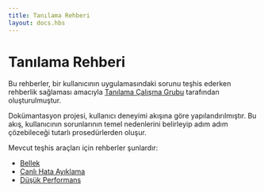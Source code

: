 ```yaml
---
title: Tanılama Rehberi
layout: docs.hbs
---
```


# Tanılama Rehberi

Bu rehberler, bir kullanıcının uygulamasındaki sorunu teşhis ederken rehberlik sağlaması amacıyla [Tanılama Çalışma Grubu][] tarafından oluşturulmuştur.

Dokümantasyon projesi, kullanıcı deneyimi akışına göre yapılandırılmıştır. Bu akış, kullanıcının sorunlarının temel nedenlerini belirleyip adım adım çözebileceği tutarlı prosedürlerden oluşur.

Mevcut teşhis araçları için rehberler şunlardır:

- [Bellek](/en/docs/guides/diagnostics/memory)
- [Canlı Hata Ayıklama](/en/docs/guides/diagnostics/live-debugging)
- [Düşük Performans](/en/docs/guides/diagnostics/poor-performance)

[Tanılama Çalışma Grubu]: https://github.com/nodejs/diagnostics

